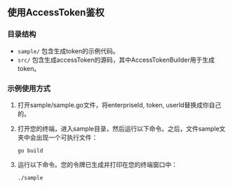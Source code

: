 ## 使用AccessToken鉴权

### 目录结构

- `sample/` 包含生成token的示例代码。
- `src/` 包含生成accessToken的源码，其中AccessTokenBuilder用于生成token。

### 示例使用方式

1. 打开sample/sample.go文件，将enterpriseId, token, userId替换成你自己的。
2. 打开您的终端，进入sample目录，然后运行以下命令。之后，文件sample文夹中会出现一个可执行文件：

    ```text
    go build
    ```

3. 运行以下命令。您的令牌已生成并打印在您的终端窗口中：

    ```text
    ./sample
    ```
